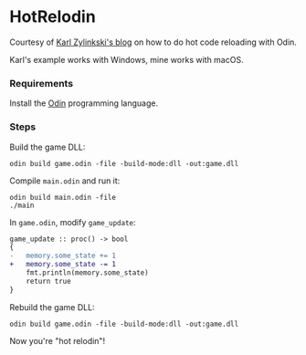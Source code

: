 # HotRelodin

Courtesy of [Karl Zylinkski's blog](https://zylinski.se/posts/hot-reload-gameplay-code/) on how to do hot code reloading with Odin.

Karl's example works with Windows, mine works with macOS.

### Requirements

Install the [Odin](https://odin-lang.org/docs/install/) programming language.

### Steps

Build the game DLL:
```shell
odin build game.odin -file -build-mode:dll -out:game.dll
```

Compile `main.odin` and run it:
```shell
odin build main.odin -file
./main
```

In `game.odin`, modify `game_update`:
```diff
game_update :: proc() -> bool
{
-   memory.some_state += 1
+   memory.some_state -= 1
    fmt.println(memory.some_state)
    return true
}
```

Rebuild the game DLL:
```shell
odin build game.odin -file -build-mode:dll -out:game.dll
```

Now you're "hot relodin"!
